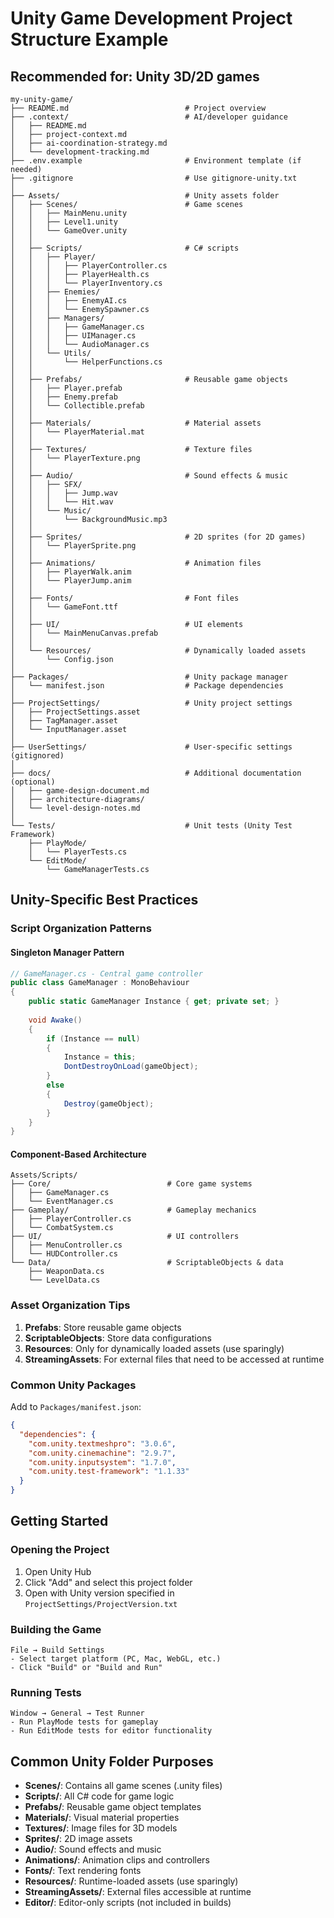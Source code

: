 # Unity Game Development Project Structure Example

## Recommended for: Unity 3D/2D games

```
my-unity-game/
├── README.md                          # Project overview
├── .context/                          # AI/developer guidance
│   ├── README.md
│   ├── project-context.md
│   ├── ai-coordination-strategy.md
│   └── development-tracking.md
├── .env.example                       # Environment template (if needed)
├── .gitignore                         # Use gitignore-unity.txt
│
├── Assets/                            # Unity assets folder
│   ├── Scenes/                        # Game scenes
│   │   ├── MainMenu.unity
│   │   ├── Level1.unity
│   │   └── GameOver.unity
│   │
│   ├── Scripts/                       # C# scripts
│   │   ├── Player/
│   │   │   ├── PlayerController.cs
│   │   │   ├── PlayerHealth.cs
│   │   │   └── PlayerInventory.cs
│   │   ├── Enemies/
│   │   │   ├── EnemyAI.cs
│   │   │   └── EnemySpawner.cs
│   │   ├── Managers/
│   │   │   ├── GameManager.cs
│   │   │   ├── UIManager.cs
│   │   │   └── AudioManager.cs
│   │   └── Utils/
│   │       └── HelperFunctions.cs
│   │
│   ├── Prefabs/                       # Reusable game objects
│   │   ├── Player.prefab
│   │   ├── Enemy.prefab
│   │   └── Collectible.prefab
│   │
│   ├── Materials/                     # Material assets
│   │   └── PlayerMaterial.mat
│   │
│   ├── Textures/                      # Texture files
│   │   └── PlayerTexture.png
│   │
│   ├── Audio/                         # Sound effects & music
│   │   ├── SFX/
│   │   │   ├── Jump.wav
│   │   │   └── Hit.wav
│   │   └── Music/
│   │       └── BackgroundMusic.mp3
│   │
│   ├── Sprites/                       # 2D sprites (for 2D games)
│   │   └── PlayerSprite.png
│   │
│   ├── Animations/                    # Animation files
│   │   ├── PlayerWalk.anim
│   │   └── PlayerJump.anim
│   │
│   ├── Fonts/                         # Font files
│   │   └── GameFont.ttf
│   │
│   ├── UI/                            # UI elements
│   │   └── MainMenuCanvas.prefab
│   │
│   └── Resources/                     # Dynamically loaded assets
│       └── Config.json
│
├── Packages/                          # Unity package manager
│   └── manifest.json                  # Package dependencies
│
├── ProjectSettings/                   # Unity project settings
│   ├── ProjectSettings.asset
│   ├── TagManager.asset
│   └── InputManager.asset
│
├── UserSettings/                      # User-specific settings (gitignored)
│
├── docs/                              # Additional documentation (optional)
│   ├── game-design-document.md
│   ├── architecture-diagrams/
│   └── level-design-notes.md
│
└── Tests/                             # Unit tests (Unity Test Framework)
    ├── PlayMode/
    │   └── PlayerTests.cs
    └── EditMode/
        └── GameManagerTests.cs
```

## Unity-Specific Best Practices

### Script Organization Patterns

#### Singleton Manager Pattern
```csharp
// GameManager.cs - Central game controller
public class GameManager : MonoBehaviour
{
    public static GameManager Instance { get; private set; }
    
    void Awake()
    {
        if (Instance == null)
        {
            Instance = this;
            DontDestroyOnLoad(gameObject);
        }
        else
        {
            Destroy(gameObject);
        }
    }
}
```

#### Component-Based Architecture
```
Assets/Scripts/
├── Core/                          # Core game systems
│   ├── GameManager.cs
│   └── EventManager.cs
├── Gameplay/                      # Gameplay mechanics
│   ├── PlayerController.cs
│   └── CombatSystem.cs
├── UI/                            # UI controllers
│   ├── MenuController.cs
│   └── HUDController.cs
└── Data/                          # ScriptableObjects & data
    ├── WeaponData.cs
    └── LevelData.cs
```

### Asset Organization Tips

1. **Prefabs**: Store reusable game objects
2. **ScriptableObjects**: Store data configurations
3. **Resources**: Only for dynamically loaded assets (use sparingly)
4. **StreamingAssets**: For external files that need to be accessed at runtime

### Common Unity Packages

Add to `Packages/manifest.json`:
```json
{
  "dependencies": {
    "com.unity.textmeshpro": "3.0.6",
    "com.unity.cinemachine": "2.9.7",
    "com.unity.inputsystem": "1.7.0",
    "com.unity.test-framework": "1.1.33"
  }
}
```

## Getting Started

### Opening the Project
1. Open Unity Hub
2. Click "Add" and select this project folder
3. Open with Unity version specified in `ProjectSettings/ProjectVersion.txt`

### Building the Game
```
File → Build Settings
- Select target platform (PC, Mac, WebGL, etc.)
- Click "Build" or "Build and Run"
```

### Running Tests
```
Window → General → Test Runner
- Run PlayMode tests for gameplay
- Run EditMode tests for editor functionality
```

## Common Unity Folder Purposes

- **Scenes/**: Contains all game scenes (.unity files)
- **Scripts/**: All C# code for game logic
- **Prefabs/**: Reusable game object templates
- **Materials/**: Visual material properties
- **Textures/**: Image files for 3D models
- **Sprites/**: 2D image assets
- **Audio/**: Sound effects and music
- **Animations/**: Animation clips and controllers
- **Fonts/**: Text rendering fonts
- **Resources/**: Runtime-loaded assets (use sparingly)
- **StreamingAssets/**: External files accessible at runtime
- **Editor/**: Editor-only scripts (not included in builds)

